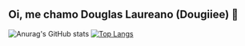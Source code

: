 ## Oi, me chamo Douglas Laureano (Dougiiee) 👋

![Anurag's GitHub stats](https://github-readme-stats.vercel.app/api?username=Dougiiee&theme=tokyonight_icons=true)
[![Top Langs](https://github-readme-stats.vercel.app/api/top-langs/?username=Dougiiee&layout=compact)](https://github.com/Dougiiee/github-readme-stats)
